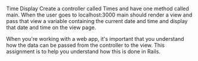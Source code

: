 Time Display
Create a controller called Times and have one method called main. When the user goes to localhost:3000 main should render a view and pass that view a variable containing the current date and time and display that date and time on the view page.

When you're working with a web app, it's important that you understand how the data can be passed from the controller to the view. This assignment is to help you understand how this is done in Rails.
